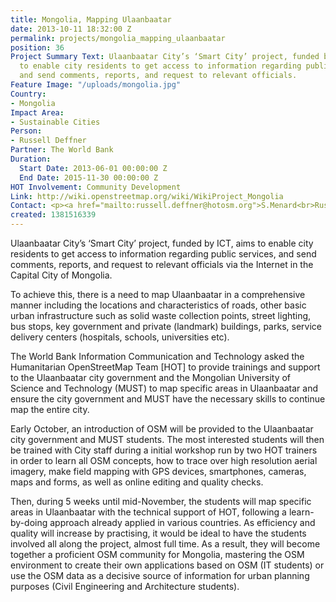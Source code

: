 ```yaml
---
title: Mongolia, Mapping Ulaanbaatar
date: 2013-10-11 18:32:00 Z
permalink: projects/mongolia_mapping_ulaanbaatar
position: 36
Project Summary Text: Ulaanbaatar City’s ‘Smart City’ project, funded by ICT, aims
  to enable city residents to get access to information regarding public services,
  and send comments, reports, and request to relevant officials.
Feature Image: "/uploads/mongolia.jpg"
Country:
- Mongolia
Impact Area:
- Sustainable Cities
Person:
- Russell Deffner
Partner: The World Bank
Duration:
  Start Date: 2013-06-01 00:00:00 Z
  End Date: 2015-11-30 00:00:00 Z
HOT Involvement: Community Development
Link: http://wiki.openstreetmap.org/wiki/WikiProject_Mongolia
Contact: <p><a href="mailto:russell.deffner@hotosm.org">S.Menard<br>Russell Deffner</a></p>
created: 1381516339
---
```


<p>Ulaanbaatar City’s ‘Smart City’ project, funded by ICT, aims to enable city residents to get access to information regarding public services, and send comments, reports, and request to relevant officials via the Internet in the Capital City of Mongolia.</p><p>To achieve this, there is a need to map Ulaanbaatar in a comprehensive manner including the locations and characteristics of roads, other basic urban infrastructure such as solid waste collection points, street lighting, bus stops, key government and private (landmark) buildings, parks, service delivery centers (hospitals, schools, universities etc).</p><p>The World Bank Information Communication and Technology asked the Humanitarian OpenStreetMap Team [HOT] to provide trainings and support to the Ulaanbaatar city government and the Mongolian University of Science and Technology (MUST) to map specific areas in Ulaanbaatar and ensure the city government and MUST have the necessary skills to continue map the entire city.</p><p>Early October, an introduction of OSM will be provided to the Ulaanbaatar city government and MUST students. The most interested students will then be trained with City staff during a initial workshop run by two HOT trainers in order to learn all OSM concepts, how to trace over high resolution aerial imagery, make field mapping with GPS devices, smartphones, cameras, maps and forms, as well as online editing and quality checks.</p><p>Then, during 5 weeks until mid-November, the students will map specific areas in Ulaanbaatar with the technical support of HOT, following a learn-by-doing approach already applied in various countries. As efficiency and quality will increase by practising, it would be ideal to have the students involved all along the project, almost full time. As a result, they will become together a proficient OSM community for Mongolia, mastering the OSM environment to create their own applications based on OSM (IT students) or use the OSM data as a decisive source of information for urban planning purposes (Civil Engineering and Architecture students).</p>

